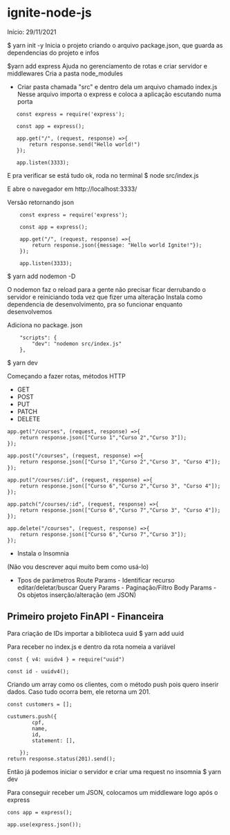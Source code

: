 # ignite-node-js

Início: 29/11/2021

$ yarn init -y 
Inicia o projeto criando o arquivo package.json, que guarda as dependencias do projeto e infos

$yarn add express 
Ajuda no gerenciamento de rotas e criar servidor e middlewares
Cria a pasta node_modules

 * Criar pasta chamada "src" e dentro dela um arquivo chamado index.js
 Nesse arquivo importa o express e coloca a aplicação escutando numa porta 

 ```
    const express = require('express');

    const app = express();

    app.get("/", (request, response) =>{
        return response.send("Hello world!")
    });

    app.listen(3333);
 ```
E pra verificar se está tudo ok, roda no terminal 
$ node src/index.js

E abre o navegador em http://localhost:3333/

Versão retornando json

```
    const express = require('express');

    const app = express();

    app.get("/", (request, response) =>{
        return response.json({message: "Hello world Ignite!"});
    });

    app.listen(3333);
```

$ yarn add nodemon -D

O nodemon faz o reload para a gente não precisar ficar derrubando o servidor e reiniciando toda vez que fizer uma alteração
Instala como dependencia de desenvolvimento, pra so funcionar enquanto desenvolvemos 


Adiciona no package. json 
```
    "scripts": {
        "dev": "nodemon src/index.js"
    },
```
$ yarn dev

Começando a fazer rotas, métodos HTTP
 - GET
 - POST
 - PUT
 - PATCH
 - DELETE

```
app.get("/courses", (request, response) =>{
    return response.json(["Curso 1","Curso 2","Curso 3"]);
});

app.post("/courses", (request, response) =>{
    return response.json(["Curso 1","Curso 2","Curso 3", "Curso 4"]);
});

app.put("/courses/:id", (request, response) =>{
    return response.json(["Curso 6","Curso 2","Curso 3", "Curso 4"]);
});

app.patch("/courses/:id", (request, response) =>{
    return response.json(["Curso 6","Curso 7","Curso 3", "Curso 4"]);
});

app.delete("/courses", (request, response) =>{
    return response.json(["Curso 6","Curso 7","Curso 3"]);
});

```

 * Instala o Insomnia

 (Não vou descrever aqui muito bem como usá-lo)

 * Tpos de parâmetros
 Route Params - Identificar recurso editar/deletar/buscar
 Query Params - Paginação/Filtro
 Body Params - Os objetos inserção/alteração (em JSON)

 ## Primeiro projeto FinAPI - Financeira

Para criação de IDs importar a biblioteca uuid
$ yarn add uuid

Para receber no index.js e dentro da rota nomeia a variável

```
const { v4: uuidv4 } = require("uuid")

const id - uuidv4();

```

Criando um array como os clientes, com o método push pois quero inserir dados. Caso tudo ocorra bem, ele retorna um 201.

```
const customers = [];

custumers.push({
        cpf,
        name,
        id,
        statement: [],

    });
return response.status(201).send();

```

Então já podemos iniciar o servidor e criar uma request no insomnia
$ yarn dev

Para conseguir receber um JSON, colocamos um middleware logo após o express

```
cons app = express();

app.use(express.json());
```